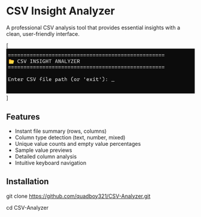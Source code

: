 # CSV Insight Analyzer

A professional CSV analysis tool that provides essential insights with a clean, user-friendly interface.

[![Screenshot](https://github.com/quadboy321/CSV-Analyzer/blob/main/StartUP.png) ] <!-- SCREENSHOT COMiNG SOON! -->

## Features
- Instant file summary (rows, columns)
- Column type detection (text, number, mixed)
- Unique value counts and empty value percentages
- Sample value previews
- Detailed column analysis
- Intuitive keyboard navigation

## Installation

git clone https://github.com/quadboy321/CSV-Analyzer.git

cd CSV-Analyzer
